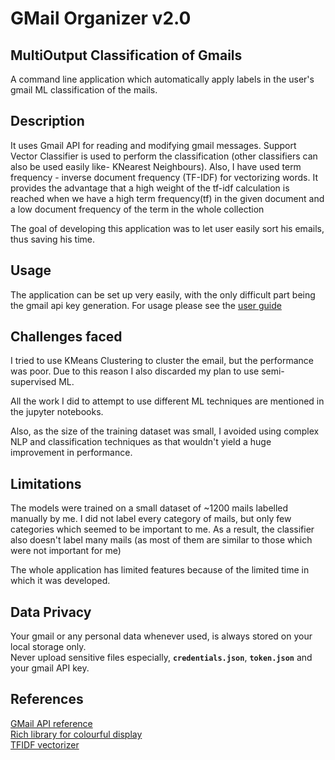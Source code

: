 # GMail Organizer v2.0

## MultiOutput Classification of Gmails

A command line application which automatically apply labels in the user's gmail ML classification of the mails.

## Description

It uses Gmail API for reading and modifying gmail messages. Support Vector Classifier is used to perform 
the classification (other classifiers can also be used easily like- KNearest Neighbours).
Also, I have used term frequency - inverse document frequency (TF-IDF) for vectorizing words.
It provides the advantage that a high weight of the tf-idf calculation is reached when we have 
a high term frequency(tf) in the given document and a low document frequency of the term in the whole collection

The goal of developing this application was to let user easily sort his emails, thus saving his time.

## Usage

The application can be set up very easily, with the only difficult part being the gmail api key generation.
For usage please see the [user guide](USER_GUIDE.md)

## Challenges faced

I tried to use KMeans Clustering to cluster the email, but the performance was poor.
Due to this reason I also discarded my plan to use semi-supervised ML.

All the work I did to attempt to use different ML techniques are mentioned in the jupyter notebooks.

Also, as the size of the training dataset was small, I avoided using complex NLP and classification
techniques as that wouldn't yield a huge improvement in performance.

## Limitations

The models were trained on a small dataset of ~1200 mails labelled manually by me. 
I did not label every category of mails, but only few categories which seemed to be important to me.
As a result, the classifier also doesn't label many mails (as most of them are similar to those
which were not important for me)

The whole application has limited features because of the limited time in which it was developed.

## Data Privacy

Your gmail or any personal data whenever used, is always stored on your local storage only. \
Never upload sensitive files especially, **`credentials.json`**, **`token.json`** and your gmail API key.

## References
[GMail API reference](https://developers.google.com/gmail/api/reference/rest/v1/users.messages)\
[Rich library for colourful display](https://rich.readthedocs.io/en/stable/console.html)\
[TFIDF vectorizer](https://scikit-learn.org/stable/modules/generated/sklearn.feature_extraction.text.TfidfVectorizer.html)